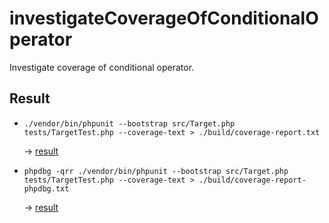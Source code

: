 # investigateCoverageOfConditionalOperator
Investigate coverage of conditional operator.

## Result
*
  ```shell-session
  ./vendor/bin/phpunit --bootstrap src/Target.php tests/TargetTest.php --coverage-text > ./build/coverage-report.txt
  ```  
  -> [result](build/coverage-report.txt)
* 
  ```shell-session
  phpdbg -qrr ./vendor/bin/phpunit --bootstrap src/Target.php tests/TargetTest.php --coverage-text > ./build/coverage-report-phpdbg.txt
  ```  
  -> [result](build/coverage-report-phpdbg.txt)